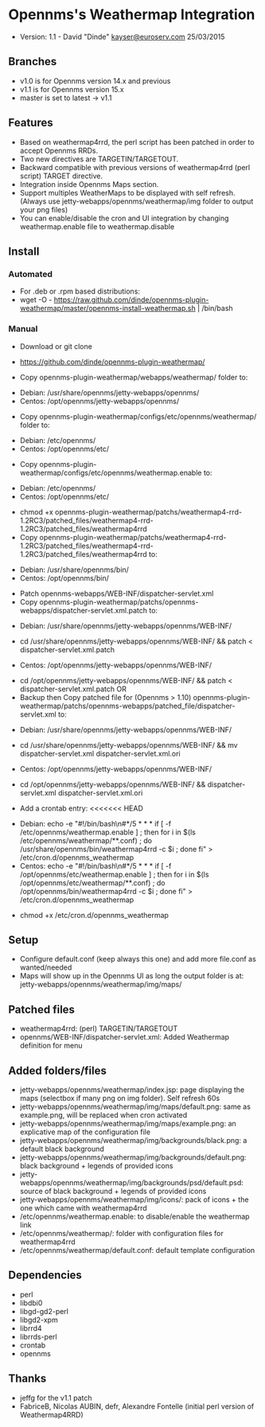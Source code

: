 # Opennms's Weathermap Integration

- Version: 1.1 - David "Dinde" <kayser@euroserv.com> 25/03/2015

## Branches
- v1.0 is for Opennms version 14.x and previous
- v1.1 is for Opennms version 15.x
- master is set to latest -> v1.1

## Features
* Based on weathermap4rrd, the perl script has been patched in order to accept Opennms RRDs.
* Two new directives are TARGETIN/TARGETOUT. 
* Backward compatible with previous versions of weathermap4rrd (perl script) TARGET directive.
* Integration inside Opennms Maps section.
* Support multiples WeatherMaps to be displayed with self refresh. (Always use jetty-webapps/opennms/weathermap/img folder to output your png files)
* You can enable/disable the cron and UI integration by changing weathermap.enable file to weathermap.disable

## Install

### Automated
* For .deb or .rpm based distributions:
* wget -O - https://raw.github.com/dinde/opennms-plugin-weathermap/master/opennms-install-weathermap.sh | /bin/bash

### Manual
* Download or git clone
* https://github.com/dinde/opennms-plugin-weathermap/

* Copy opennms-plugin-weathermap/webapps/weathermap/ folder to:
- Debian: /usr/share/opennms/jetty-webapps/opennms/
- Centos: /opt/opennms/jetty-webapps/opennms/

* Copy opennms-plugin-weathermap/configs/etc/opennms/weathermap/ folder to:
- Debian: /etc/opennms/
- Centos: /opt/opennms/etc/

* Copy opennms-plugin-weathermap/configs/etc/opennms/weathermap.enable to:
- Debian: /etc/opennms/
- Centos: /opt/opennms/etc/

* chmod +x opennms-plugin-weathermap/patchs/weathermap4-rrd-1.2RC3/patched_files/weathermap4-rrd-1.2RC3/patched_files/weathermap4rrd
* Copy opennms-plugin-weathermap/patchs/weathermap4-rrd-1.2RC3/patched_files/weathermap4-rrd-1.2RC3/patched_files/weathermap4rrd to:
- Debian: /usr/share/opennms/bin/
- Centos: /opt/opennms/bin/

* Patch opennms-webapps/WEB-INF/dispatcher-servlet.xml
* Copy opennms-plugin-weathermap/patchs/opennms-webapps/dispatcher-servlet.xml.patch to:
- Debian: /usr/share/opennms/jetty-webapps/opennms/WEB-INF/ 
* cd /usr/share/opennms/jetty-webapps/opennms/WEB-INF/ && patch < dispatcher-servlet.xml.patch
- Centos: /opt/opennms/jetty-webapps/opennms/WEB-INF/
* cd /opt/opennms/jetty-webapps/opennms/WEB-INF/ && patch < dispatcher-servlet.xml.patch
OR
* Backup then Copy patched file for (Opennms > 1.10) opennms-plugin-weathermap/patchs/opennms-webapps/patched_file/dispatcher-servlet.xml to:
- Debian: /usr/share/opennms/jetty-webapps/opennms/WEB-INF/
* cd /usr/share/opennms/jetty-webapps/opennms/WEB-INF/ && mv dispatcher-servlet.xml dispatcher-servlet.xml.ori
- Centos: /opt/opennms/jetty-webapps/opennms/WEB-INF/
* cd /opt/opennms/jetty-webapps/opennms/WEB-INF/ && dispatcher-servlet.xml dispatcher-servlet.xml.ori

* Add a crontab entry:
<<<<<<< HEAD
- Debian: echo -e "#\!/bin/bash\n#*/5 * * * if [ -f /etc/opennms/weathermap.enable ] ; then for i in \$(ls /etc/opennms/weathermap/**.conf) ; do /usr/share/opennms/bin/weathermap4rrd -c \$i ; done fi" > /etc/cron.d/opennms_weathermap
- Centos: echo -e "#\!/bin/bash\n#*/5 * * * if [ -f /opt/opennms/etc/weathermap.enable ] ; then for i in \$(ls /opt/opennms/etc/weathermap/**.conf) ; do /opt/opennms/bin/weathermap4rrd -c \$i ; done fi" > /etc/cron.d/opennms_weathermap
* chmod +x /etc/cron.d/opennms_weathermap

## Setup
* Configure default.conf (keep always this one) and add more file.conf as wanted/needed
* Maps will show up in the Opennms UI as long the output folder is at: jetty-webapps/opennms/weathermap/img/maps/

## Patched files
* weathermap4rrd: (perl) TARGETIN/TARGETOUT
* opennms/WEB-INF/dispatcher-servlet.xml: Added Weathermap definition for menu

## Added folders/files
* jetty-webapps/opennms/weathermap/index.jsp: page displaying the maps (selectbox if many png on img folder). Self refresh 60s
* jetty-webapps/opennms/weathermap/img/maps/default.png: same as example.png, will be replaced when cron activated
* jetty-webapps/opennms/weathermap/img/maps/example.png: an explicative map of the configuration file
* jetty-webapps/opennms/weathermap/img/backgrounds/black.png: a default black background
* jetty-webapps/opennms/weathermap/img/backgrounds/default.png: black background + legends of provided icons
* jetty-webapps/opennms/weathermap/img/backgrounds/psd/default.psd: source of black background + legends of provided icons
* jetty-webapps/opennms/weathermap/img/icons/: pack of icons + the one which came with weathermap4rrd
* /etc/opennms/weathermap.enable: to disable/enable the weathermap link
* /etc/opennms/weathermap/: folder with configuration files for weathermap4rrd 
* /etc/opennms/weathermap/default.conf: default template configuration 

## Dependencies
* perl
* libdbi0 
* libgd-gd2-perl 
* libgd2-xpm 
* librrd4 
* librrds-perl
* crontab
* opennms

## Thanks
* jeffg for the v1.1 patch
* FabriceB, Nicolas AUBIN, defr, Alexandre Fontelle (initial perl version of Weathermap4RRD)

